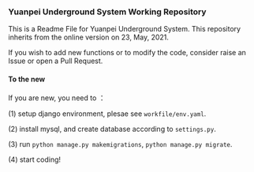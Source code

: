 ### Yuanpei Underground System Working Repository

This is a Readme File for Yuanpei Underground System.
This repository inherits from the online version on 23, May, 2021.

If you wish to add new functions or to modify the code, consider raise an Issue or open a Pull Request.

#### To the new
If you are new, you need to ：

(1) setup django environment, plesae see `workfile/env.yaml`.
    
(2) install mysql, and create database according to `settings.py`.

(3) run `python manage.py makemigrations`, `python manage.py migrate`.

(4) start coding!
    
    
